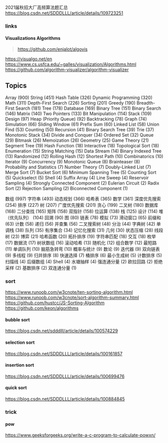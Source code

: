 
2021届秋招大厂高频算法题汇总
<https://blog.csdn.net/SDDDLLL/article/details/109723251>






### links



#### Visualizations Algorithms

> <https://github.com/enjalot/algovis>

<https://visualgo.net/en>
<https://www.cs.usfca.edu/~galles/visualization/Algorithms.html>
<https://github.com/algorithm-visualizer/algorithm-visualizer>



## Topics

Array (900)
String (451)
Hash Table (326)
Dynamic Programming (320)
Math (311)
Depth-First Search (226)
Sorting (201)
Greedy (190)
Breadth-First Search (181)
Tree (178)
Database (169)
Binary Tree (151)
Binary Search (146)
Matrix (140)
Two Pointers (133)
Bit Manipulation (114)
Stack (109)
Design (97)
Heap (Priority Queue) (92)
Backtracking (78)
Graph (74)
Simulation (66)
Sliding Window (61)
Prefix Sum (60)
Linked List (58)
Union Find (53)
Counting (50)
Recursion (41)
Binary Search Tree (39)
Trie (37)
Monotonic Stack (34)
Divide and Conquer (34)
Ordered Set (32)
Queue (29)
Bitmask (26)
Memoization (26)
Geometry (25)
Game Theory (21)
Segment Tree (19)
Hash Function (18)
Interactive (18)
Topological Sort (18)
Enumeration (15)
String Matching (15)
Data Stream (14)
Binary Indexed Tree (13)
Randomized (12)
Rolling Hash (12)
Shortest Path (10)
Combinatorics (10)
Iterator (9)
Concurrency (9)
Monotonic Queue (8)
Brainteaser (8)
Probability and Statistics (7)
Number Theory (7)
Doubly-Linked List (7)
Merge Sort (7)
Bucket Sort (6)
Minimum Spanning Tree (5)
Counting Sort (5)
Quickselect (5)
Shell (4)
Suffix Array (4)
Line Sweep (4)
Reservoir Sampling (4)
Strongly Connected Component (2)
Eulerian Circuit (2)
Radix Sort (2)
Rejection Sampling (2)
Biconnected Component (1)


数组 (997)
字符串 (493)
动态规划 (366)
哈希表 (365)
数学 (361)
深度优先搜索 (254)
排序 (227)
树 (207)
广度优先搜索 (201)
贪心 (199)
二叉树 (180)
数据库 (168)
二分查找 (165)
矩阵 (158)
双指针 (158)
位运算 (138)
栈 (125)
设计 (114)
堆（优先队列） (104)
回溯 (90)
图 (80)
链表 (78)
模拟 (73)
滑动窗口 (65)
前缀和 (63)
计数 (58)
递归 (56)
并查集 (56)
二叉搜索树 (48)
分治 (44)
字典树 (42)
单调栈 (38)
队列 (35)
有序集合 (34)
记忆化搜索 (31)
几何 (30)
状态压缩 (28)
线段树 (23)
博弈 (21)
哈希函数 (20)
拓扑排序 (19)
字符串匹配 (18)
交互 (18)
枚举 (17)
数据流 (17)
树状数组 (16)
滚动哈希 (13)
随机化 (12)
组合数学 (12)
最短路 (11)
单调队列 (10)
脑筋急转弯 (10)
概率与统计 (9)
数论 (9)
迭代器 (9)
双向链表 (9)
多线程 (9)
归并排序 (8)
快速选择 (7)
桶排序 (6)
最小生成树 (5)
计数排序 (5)
扫描线 (4)
后缀数组 (4)
Shell (4)
水塘抽样 (4)
强连通分量 (2)
欧拉回路 (2)
拒绝采样 (2)
基数排序 (2)
双连通分量 (1)



### sort

<https://www.runoob.com/w3cnote/ten-sorting-algorithm.html>
<https://www.runoob.com/w3cnote/sort-algorithm-summary.html>
<https://github.com/hustcc/JS-Sorting-Algorithm>
<https://github.com/keon/algorithms>



#### bubble sort

<https://blog.csdn.net/sdddlll/article/details/100574229>



#### selection sort

<https://blog.csdn.net/SDDDLLL/article/details/100161857>



#### insertion sort

<https://blog.csdn.net/SDDDLLL/article/details/100699476>



#### quick sort

<https://blog.csdn.net/SDDDLLL/article/details/100884845>



### trick



#### pow

<https://www.geeksforgeeks.org/write-a-c-program-to-calculate-powxn/>
